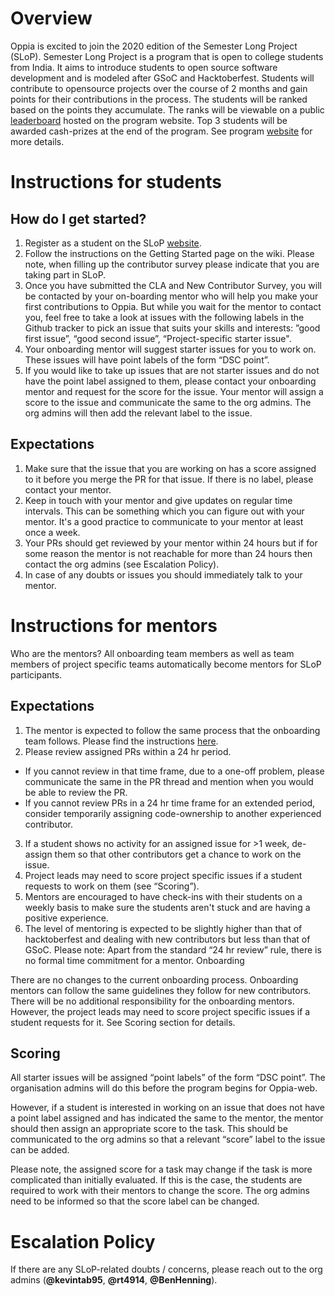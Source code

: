 # Overview
Oppia is excited to join the 2020 edition of the Semester Long Project (SLoP). Semester Long Project is a program that is open to college students from India. It aims to introduce students to open source software development and is modeled after GSoC and Hacktoberfest. Students will contribute to opensource projects over the course of 2 months and gain points for their contributions in the process. The students will be ranked based on the points they accumulate. The ranks will be viewable on a public [leaderboard](https://slop.dscdaiict.in/leaderboard) hosted on the program website. Top 3 students will be awarded cash-prizes at the end of the program. See program [website](https://slop.dscdaiict.in/) for more details.


# Instructions for students
## How do I get started?
1. Register as a student on the SLoP [website](https://slop.dscdaiict.in/).
2. Follow the instructions on the Getting Started page on the wiki. Please note, when filling up the contributor survey please indicate that you are taking part in SLoP.
3. Once you have submitted the CLA and New Contributor Survey, you will be contacted by your on-boarding mentor who will help you make your first contributions to Oppia. But while you wait for the mentor to contact you, feel free to take a look at issues with the following labels in the Github tracker to pick an issue that suits your skills and interests: ”good first issue”, “good second issue”, “Project-specific starter issue".
4. Your onboarding mentor will suggest starter issues for you to work on. These issues will have point labels of the form “DSC <number> point”.
5. If you would like to take up issues that are not starter issues and do not have the point label assigned to them, please contact your onboarding mentor and request for the score for the issue. Your mentor will assign a score to the issue and communicate the same to the org admins. The org admins will then add the relevant label to the issue.

## Expectations
1. Make sure that the issue that you are working on has a score assigned to it before you merge the PR for that issue. If there is no label, please contact your mentor.
2. Keep in touch with your mentor and give updates on regular time intervals. This can be something which you can figure out with your mentor. It's a good practice to communicate to your mentor at least once a week.
3. Your PRs should get reviewed by your mentor within 24 hours but if for some reason the mentor is not reachable for more than 24 hours then contact the org admins (see Escalation Policy).
4. In case of any doubts or issues you should immediately talk to your mentor.

# Instructions for mentors
Who are the mentors?
All onboarding team members as well as team members of project specific teams automatically become mentors for SLoP participants.

## Expectations
1. The mentor is expected to follow the same process that the onboarding team follows. Please find the instructions [here](https://docs.google.com/document/d/1sPctmlZrdQY86hqUEjT81lqVJRvKoVrVzq0VU1PhkzY/edit?usp=sharing).
2. Please review assigned PRs within a 24 hr period. 
  - If you cannot review in that time frame, due to a one-off problem, please communicate the same in the PR thread and mention when you would be able to review the PR.
  - If you cannot review PRs in a 24 hr time frame for an extended period, consider temporarily assigning code-ownership to another experienced contributor.
3. If a student shows no activity for an assigned issue for >1 week, de-assign them so that other contributors get a chance to work on the issue.
4. Project leads may need to score project specific issues if a student requests to work on them (see “Scoring”).
5. Mentors are encouraged to have check-ins with their students on a weekly basis to make sure the students aren't stuck and are having a positive experience.
6. The level of mentoring is expected to be slightly higher than that of hacktoberfest and dealing with new contributors but less than that of GSoC.
Please note: Apart from the standard “24 hr review” rule, there is no formal time commitment for a mentor.
Onboarding

There are no changes to the current onboarding process. Onboarding mentors can follow the same guidelines they follow for new contributors. There will be no additional responsibility for the onboarding mentors. However, the project leads may need to score project specific issues if a student requests for it. See Scoring section for details. 

## Scoring
All starter issues will be assigned “point labels” of the form “DSC <number> point”. The organisation admins will do this before the program begins for Oppia-web.

However, if a student is interested in working on an issue that does not have a point label assigned and has indicated the same to the mentor, the mentor should then assign an appropriate score to the task. This should be communicated to the org admins so that a relevant “score” label to the issue can be added.

Please note, the assigned score for a task may change if the task is more complicated than initially evaluated. If this is the case, the students are required to work with their mentors to change the score. The org admins need to be informed so that the score label can be changed.


# Escalation Policy
If there are any SLoP-related doubts / concerns, please reach out to the org admins (**@kevintab95**, **@rt4914**, **@BenHenning**).
